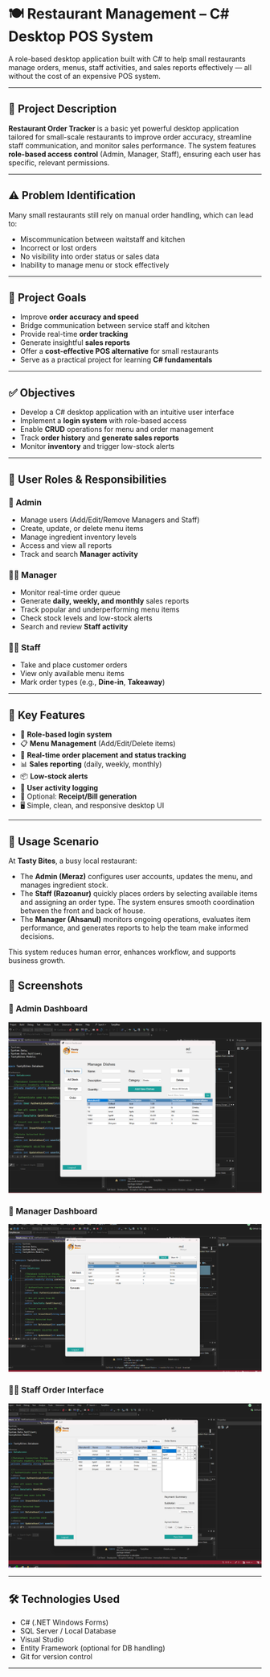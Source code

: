 # 🍽️ Restaurant Management – C# Desktop POS System

A role-based desktop application built with C# to help small restaurants manage orders, menus, staff activities, and sales reports effectively — all without the cost of an expensive POS system.

---

## 📌 Project Description

**Restaurant Order Tracker** is a basic yet powerful desktop application tailored for small-scale restaurants to improve order accuracy, streamline staff communication, and monitor sales performance. The system features **role-based access control** (Admin, Manager, Staff), ensuring each user has specific, relevant permissions.

---

## ⚠️ Problem Identification

Many small restaurants still rely on manual order handling, which can lead to:

- Miscommunication between waitstaff and kitchen
- Incorrect or lost orders
- No visibility into order status or sales data
- Inability to manage menu or stock effectively

---

## 🎯 Project Goals

- Improve **order accuracy and speed**
- Bridge communication between service staff and kitchen
- Provide real-time **order tracking**
- Generate insightful **sales reports**
- Offer a **cost-effective POS alternative** for small restaurants
- Serve as a practical project for learning **C# fundamentals**

---

## ✅ Objectives

- Develop a C# desktop application with an intuitive user interface
- Implement a **login system** with role-based access
- Enable **CRUD** operations for menu and order management
- Track **order history** and **generate sales reports**
- Monitor **inventory** and trigger low-stock alerts

---

## 👥 User Roles & Responsibilities

### 👑 Admin
- Manage users (Add/Edit/Remove Managers and Staff)
- Create, update, or delete menu items
- Manage ingredient inventory levels
- Access and view all reports
- Track and search **Manager activity**

### 🧑‍💼 Manager
- Monitor real-time order queue
- Generate **daily, weekly, and monthly** sales reports
- Track popular and underperforming menu items
- Check stock levels and low-stock alerts
- Search and review **Staff activity**

### 🧑‍🍳 Staff
- Take and place customer orders
- View only available menu items
- Mark order types (e.g., **Dine-in**, **Takeaway**)

---

## 🔑 Key Features

- 🔐 **Role-based login system**
- 📋 **Menu Management** (Add/Edit/Delete items)
- 📝 **Real-time order placement and status tracking**
- 📊 **Sales reporting** (daily, weekly, monthly)
- 📦 **Low-stock alerts**
- 📌 **User activity logging**
- 🧾 Optional: **Receipt/Bill generation**
- 🖥️ Simple, clean, and responsive desktop UI

---

## 📖 Usage Scenario

At **Tasty Bites**, a busy local restaurant:

- The **Admin (Meraz)** configures user accounts, updates the menu, and manages ingredient stock.
- The **Staff (Razoanur)** quickly places orders by selecting available items and assigning an order type. The system ensures smooth coordination between the front and back of house.
- The **Manager (Ahsanul)** monitors ongoing operations, evaluates item performance, and generates reports to help the team make informed decisions.

This system reduces human error, enhances workflow, and supports business growth.
## 📸 Screenshots

### 👑 Admin Dashboard
![Admin Dashboard](assets/admin.png)


### 🔐 Manager Dashboard
![Login](assets/manager.png)


### 🧑‍🍳 Staff Order Interface
![Staff Order Form](assets/staff.png)

---

## 🛠️ Technologies Used

- C# (.NET Windows Forms)
- SQL Server / Local Database
- Visual Studio
- Entity Framework (optional for DB handling)
- Git for version control

---


